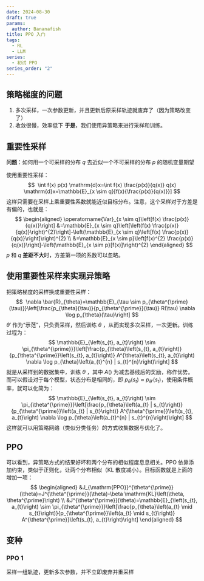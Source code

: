 ```yaml
---
date: 2024-08-30
draft: true
params:
  author: Bananafish
title: PPO 入门
tags:
  - RL
  - LLM
series:
  - 初试 PPO
series_order: "2"
---
```

## 策略梯度的问题
1. 多次采样，一次参数更新，并且更新后原采样轨迹就废弃了（因为策略改变了）
2. 收敛很慢，效率低下
**于是**，我们使用异策略来进行采样和训练。

## 重要性采样
**问题**：如何用一个可采样的分布 $q$ 去近似一个不可采样的分布 $p$ 的随机变量期望

使用重要性采样：
$$
 \int f(x) p(x) \mathrm{d}x=\int f(x) \frac{p(x)}{q(x)} q(x) \mathrm{d}x=\mathbb{E}_{x \sim q}[f(x){\frac{p(x)}{q(x)}}]
$$
这样只需要在采样上乘重要性系数就能近似目标分布。注意，这个采样对于方差是有偏的，也就是：
$$ \begin{aligned} 
\operatorname{Var}_{x \sim q}\left[f(x) \frac{p(x)}{q(x)}\right] &=\mathbb{E}_{x \sim q}\left[\left(f(x) \frac{p(x)}{q(x)}\right)^{2}\right]-\left(\mathbb{E}_{x \sim q}\left[f(x) \frac{p(x)}{q(x)}\right]\right)^{2} \\ &=\mathbb{E}_{x \sim p}\left[f(x)^{2} \frac{p(x)}{q(x)}\right]-\left(\mathbb{E}_{x \sim p}[f(x)]\right)^{2} 
\end{aligned} $$
$p$ 和 $q$ **差距不大**时，方差第一项的系数可以忽略。


## 使用重要性采样来实现异策略
把策略梯度的采样换成重要性采样：
$$
 \nabla \bar{R}_{\theta}=\mathbb{E}_{\tau \sim p_{\theta^{\prime}(\tau)}}\left[\frac{p_{\theta}(\tau)}{p_{\theta^{\prime}}(\tau)} R(\tau) \nabla \log p_{\theta}(\tau)\right]
$$
$\theta'$ 作为“示范”，只负责采样，然后训练 $\theta$ ，从而实现多次采样，一次更新。训练过程为：
$$ \mathbb{E}_{\left(s_{t}, a_{t}\right) \sim \pi_{\theta^{\prime}}}\left[\frac{p_{\theta}\left(s_{t}, a_{t}\right)}{p_{\theta^{\prime}}\left(s_{t}, a_{t}\right)} A^{\theta}\left(s_{t}, a_{t}\right) \nabla \log p_{\theta}\left(a_{t}^{n} | s_{t}^{n}\right)\right] $$
就是从采样到的数据集中，训练 $\theta$ ，其中 $A ()$ 为减去基线后的奖励，称作优势。而可以假设对于每个模型，状态分布是相同的，即 $p_{\theta}(s_t) \approx p_{\theta'}(s_t)$，使用条件概率，就可以化简为：
$$ \mathbb{E}_{\left(s_{t}, a_{t}\right) \sim \pi_{\theta^{\prime}}}\left[\frac{p_{\theta}\left(a_{t} | s_{t}\right)}{p_{\theta^{\prime}}\left(a_{t} | s_{t}\right)} A^{\theta^{\prime}}\left(s_{t}, a_{t}\right) \nabla \log p_{\theta}\left(a_{t}^{n} | s_{t}^{n}\right)\right]
$$
这样就可以用策略网络（类似分类任务）的方式收集数据与优化了。

## PPO
可以看到，异策略方式的结果好坏和两个分布的相似程度息息相关。PPO 依靠添加约束，类似于正则化，让两个分布相似（KL 散度减小）。目标函数就是上面的增加一项：
$$ \begin{aligned} &J_{\mathrm{PPO}}^{\theta^{\prime}}(\theta)=J^{\theta^{\prime}}(\theta)-\beta \mathrm{KL}\left(\theta, \theta^{\prime}\right) \\ &J^{\theta^{\prime}}(\theta)=\mathbb{E}_{\left(s_{t}, a_{t}\right) \sim \pi_{\theta^{\prime}}}\left[\frac{p_{\theta}\left(a_{t} \mid s_{t}\right)}{p_{\theta^{\prime}}\left(a_{t} \mid s_{t}\right)} A^{\theta^{\prime}}\left(s_{t}, a_{t}\right)\right] \end{aligned} $$

## 变种
### PPO 1
采样一组轨迹，更新多次参数，并不立即废弃并重采样